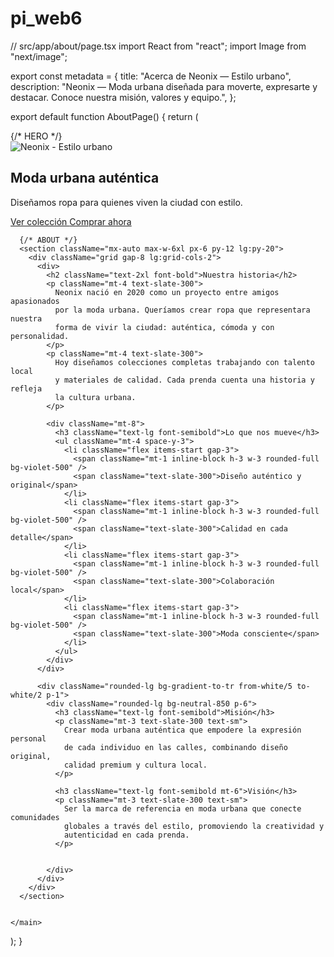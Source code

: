 # pi_web6
// src/app/about/page.tsx
import React from "react";
import Image from "next/image";

export const metadata = {
  title: "Acerca de Neonix — Estilo urbano",
  description: "Neonix — Moda urbana diseñada para moverte, expresarte y destacar. Conoce nuestra misión, valores y equipo.",
};

export default function AboutPage() {
  return (
    <main className="min-h-screen bg-neutral-900 text-slate-100">
      {/* HERO */}
      <section className="relative overflow-hidden">
        <div className="relative h-72 sm:h-96 md:h-[420px] lg:h-[520px]">
          <Image
            src="/images/about-hero.jpg"
            alt="Neonix - Estilo urbano"
            fill
            sizes="(max-width: 768px) 100vw, 50vw"
            className="object-cover object-center opacity-80"
            priority
          />
          <div className="absolute inset-0 bg-gradient-to-b from-black/40 via-black/25 to-black/60" />
          <div className="absolute inset-0 flex items-center justify-center">
            <div className="max-w-3xl px-6 text-center">
              <h1 className="text-3xl sm:text-4xl md:text-5xl font-extrabold tracking-tight">
                Moda urbana auténtica
              </h1>
              <p className="mt-4 text-sm sm:text-base md:text-lg text-slate-300">
                Diseñamos ropa para quienes viven la ciudad con estilo.
              </p>
              <div className="mt-6 flex items-center justify-center gap-3">
                <a
                  href="/shop"
                  className="inline-flex items-center rounded-md bg-violet-600 px-4 py-2 text-sm font-medium shadow hover:bg-violet-500"
                >
                  Ver colección
                </a>
                <a
                  href="/collections/new"
                  className="inline-flex items-center rounded-md border border-slate-600 px-4 py-2 text-sm font-medium text-slate-200 hover:bg-slate-800/50"
                >
                  Comprar ahora
                </a>
              </div>
            </div>
          </div>
        </div>
      </section>

      {/* ABOUT */}
      <section className="mx-auto max-w-6xl px-6 py-12 lg:py-20">
        <div className="grid gap-8 lg:grid-cols-2">
          <div>
            <h2 className="text-2xl font-bold">Nuestra historia</h2>
            <p className="mt-4 text-slate-300">
              Neonix nació en 2020 como un proyecto entre amigos apasionados
              por la moda urbana. Queríamos crear ropa que representara nuestra
              forma de vivir la ciudad: auténtica, cómoda y con personalidad.
            </p>
            <p className="mt-4 text-slate-300">
              Hoy diseñamos colecciones completas trabajando con talento local
              y materiales de calidad. Cada prenda cuenta una historia y refleja
              la cultura urbana.
            </p>

            <div className="mt-8">
              <h3 className="text-lg font-semibold">Lo que nos mueve</h3>
              <ul className="mt-4 space-y-3">
                <li className="flex items-start gap-3">
                  <span className="mt-1 inline-block h-3 w-3 rounded-full bg-violet-500" />
                  <span className="text-slate-300">Diseño auténtico y original</span>
                </li>
                <li className="flex items-start gap-3">
                  <span className="mt-1 inline-block h-3 w-3 rounded-full bg-violet-500" />
                  <span className="text-slate-300">Calidad en cada detalle</span>
                </li>
                <li className="flex items-start gap-3">
                  <span className="mt-1 inline-block h-3 w-3 rounded-full bg-violet-500" />
                  <span className="text-slate-300">Colaboración local</span>
                </li>
                <li className="flex items-start gap-3">
                  <span className="mt-1 inline-block h-3 w-3 rounded-full bg-violet-500" />
                  <span className="text-slate-300">Moda consciente</span>
                </li>
              </ul>
            </div>
          </div>

          <div className="rounded-lg bg-gradient-to-tr from-white/5 to-white/2 p-1">
            <div className="rounded-lg bg-neutral-850 p-6">
              <h3 className="text-lg font-semibold">Misión</h3>
              <p className="mt-3 text-slate-300 text-sm">
                Crear moda urbana auténtica que empodere la expresión personal
                de cada individuo en las calles, combinando diseño original,
                calidad premium y cultura local.
              </p>

              <h3 className="text-lg font-semibold mt-6">Visión</h3>
              <p className="mt-3 text-slate-300 text-sm">
                Ser la marca de referencia en moda urbana que conecte comunidades
                globales a través del estilo, promoviendo la creatividad y
                autenticidad en cada prenda.
              </p>


            </div>
          </div>
        </div>
      </section>


    </main>
  );
}
